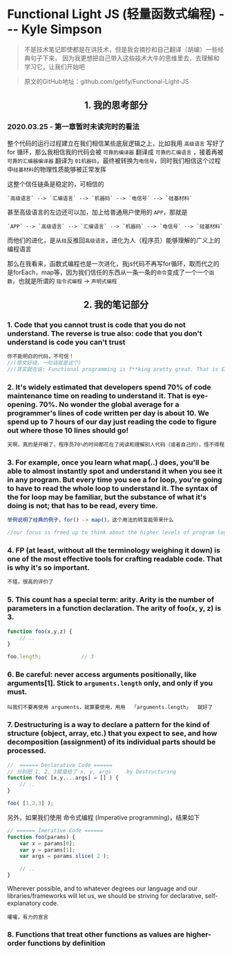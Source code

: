 # Functional Light JS (轻量函数式编程) --- Kyle Simpson
> 不是技术笔记即使都是在讲技术，但是我会摘抄和自己翻译（胡编）一些经典句子下来， 因为我更想把自己带入这些技术大牛的思维里去，去理解和学习它，让我们开始吧  

> 原文的GitHub地址：github.com/getify/Functional-Light-JS
<h2 align="center">1. 我的思考部分 </h2>

### 2020.03.25 - 第一章暂时未读完时的看法 
整个代码的运行过程建立在我们相信某些底层逻辑之上，比如我用 `高级语言` 写好了 for 循环，那么我相信我的代码会被 `可靠的编译器` 翻译成 `可靠的汇编语言` ，接着再被`可靠的汇编器编译器` 翻译为 `01机器码`，最终被转换为`电信号`，同时我们相信这个过程中`硅基材料`的物理性质能够被正常发挥

这整个信任链条是稳定的，可相信的  
```
`高级语言` --> `汇编语言` --> `机器码` --> `电信号` --> `硅基材料` 
```
甚至高级语言的左边还可以加，加上给普通用户使用的 `APP`，那就是  
```
`APP` --> `高级语言` --> `汇编语言` --> `机器码` --> `电信号` --> `硅基材料`
```

而他们的进化，是从`硅`反推回`高级语言`，进化为人（程序员）能够理解的广义上的编程语言

那么在我看来，函数式编程也是一次进化，我js代码不再写for循环，取而代之的是forEach，map等，因为我们信任的东西从一条一条的`命令`变成了一个一个`函数`，也就是所谓的 `指令式编程` -> `声明式编程`



<h2 align="center">2. 我的笔记部分 </h2>

### 1.  Code that you cannot trust is code that you do not understand. The reverse is true also: code that you don't understand is code you can't trust  
```js
你不能明白的代码，不可信！
//(原文好绕，一句话就是这个)
//(其实就在说: Functional programming is f**king pretty great. That is EASY to understand. Use it bro!)
```


### 2. It's widely estimated that developers spend 70% of code maintenance time on reading to understand it. That is eye-opening. 70%. No wonder the global average for a programmer's lines of code written per day is about 10. We spend up to 7 hours of our day just reading the code to figure out where those 10 lines should go!  
```js
天啊，真的是开眼了，程序员70%的时间都花在了阅读和理解别人代码（或者自己的），怪不得程序员平均每天写的代码量只有10行
```


### 3. For example, once you learn what map(..) does, you'll be able to almost instantly spot and understand it when you see it in any program. But every time you see a for loop, you're going to have to read the whole loop to understand it. The syntax of the for loop may be familiar, but the substance of what it's doing is not; that has to be read, every time.
```js
举例说明了经典的例子，for() -> map()，这个用法的转变能带来什么

//our focus is freed up to think about the higher levels of program logic; 
```


### 4. FP (at least, without all the terminology weighing it down) is one of the most effective tools for crafting readable code. That is why it's so important.
```js
不错，很高的评价了
```


### 5.  This count has a special term: arity. Arity is the number of parameters in a function declaration. The arity of foo(x, y, z) is 3.
```js
function foo(x,y,z) {
    // ..
}

foo.length;             // 3
```


### 6. Be careful: never access arguments positionally, like arguments[1]. Stick to `arguments.length` only, and only if you must.
```
叫我们不要再使用 arguments，就算要使用，用用  「arguments.length」  就好了
```


### 7. Destructuring is a way to declare a pattern for the kind of structure (object, array, etc.) that you expect to see, and how decomposition (assignment) of its individual parts should be processed.
```js
//  ====== Declarative Code ======
// 分别把 1, 2, 3赋值给了 x, y, args     by Destructuring
function foo( [x,y,...args] = [] ) {
    // ..
}

foo( [1,2,3] );
```

另外，如果我们使用 命令式编程 (Imperative programming)，结果如下
```js
// ====== Imerative Code ====== 
function foo(params) {
    var x = params[0];
    var y = params[1];
    var args = params.slice( 2 );

    // ..
}
```

Wherever possible, and to whatever degrees our language and our libraries/frameworks will let us, we should be striving for declarative, self-explanatory code.

```
嚯嚯，有力的宣言
```

### 8. Functions that treat other functions as values are higher-order functions by definition

